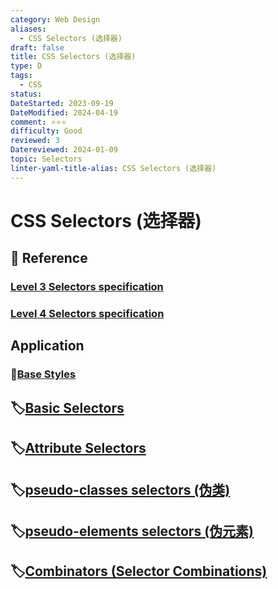 ```yaml
---
category: Web Design
aliases:
  - CSS Selectors (选择器)
draft: false
title: CSS Selectors (选择器)
type: D
tags:
  - CSS
status: 
DateStarted: 2023-09-19
DateModified: 2024-04-19
comment: ⭐⭐⭐
difficulty: Good
reviewed: 3
Datereviewed: 2024-01-09
topic: Selectors
linter-yaml-title-alias: CSS Selectors (选择器)
---
```


# CSS Selectors (选择器)

## 📌 Reference

### [Level 3 Selectors specification](https://www.w3.org/TR/selectors-3/)

### [ Level 4 Selectors specification](https://www.w3.org/TR/selectors-4/)

## Application

### 📌[Base Styles](Base-Styles)

## 🏷️[Basic Selectors](Basic-Selectors)

## 🏷️[Attribute Selectors](Attribute-Selectors)

## 🏷️[pseudo-classes selectors (伪类)](<pseudo-classes-selectors-(伪类)>)

## 🏷️[pseudo-elements selectors (伪元素)](<pseudo-elements-selectors-(伪元素)>)

## 🏷️[Combinators (Selector Combinations)](<Combinators-(Selector-Combinations)>)
